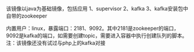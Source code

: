 该镜像以java为基础镜像，包括应用
1、supervisor
2、kafka
3、kafka安装包中自带的zookeeper

内置用户：linux，暴露端口：2181、9092。其中2181是zookeeper的端口，9092是kafka的端口，如需要创建topic，需要进入容器中执行创建队列的脚本。
注：该镜像还没有试过与php上的kafka对接